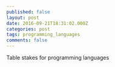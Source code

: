 ```yaml
---
published: false
layout: post
date: 2016-09-21T18:31:02.000Z
categories: post
tags: programming_languages
comments: false
---
```

Table stakes for programming languages